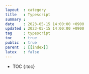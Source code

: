 ```yaml
---
layout  : category
title   : Typescript
summary : 
date    : 2023-05-15 14:00:00 +0900
updated : 2023-05-15 14:00:00 +0900
tag     : typescript
toc     : true
public  : true
parent  : [[index]]
latex   : false
---
```


* TOC
{:toc}
